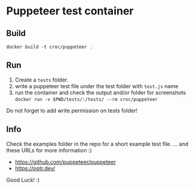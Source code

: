 # Puppeteer test container

## Build

```
docker build -t croc/puppeteer .
```

## Run

  1. Create a `tests` folder.
  2. write a puppeteer test file under the test folder with `test.js` name
  3. run the container and check the output and/or folder for screenshots
    ```
    docker run -v $PWD/tests/:/tests/ --rm croc/puppeteer
    ```

Do not forget to add write permission on tests folder!


## Info

Check the examples folder in the repo for a short example test file.
... and these URLs for more information :) 
  - https://github.com/puppeteer/puppeteer
  - https://pptr.dev/


Good Luck! :)

